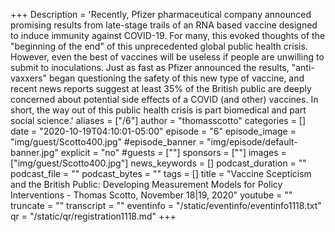 +++
Description = 'Recently, Pfizer pharmaceutical company announced promising results from late-stage trails of an RNA based vaccine designed to induce immunity against COVID-19.  For many, this evoked thoughts of the "beginning of the end" of this unprecedented global public health crisis. However, even the best of vaccines will be useless if people are unwilling to submit to inoculations.  Just as fast as Pfizer announced the results, "anti-vaxxers" began questioning the safety of this new type of vaccine, and recent news reports suggest at least 35% of the British public are deeply concerned about potential side effects of a COVID (and other) vaccines.  In short, the way out of this public health crisis is part biomedical and part social science.'
aliases = ["/6"]
author = "thomasscotto"
categories = []
date = "2020-10-19T04:10:01-05:00"
episode = "6"
episode_image = "img/guest/Scotto400.jpg"
#episode_banner = "img/episode/default-banner.jpg"
explicit = "no"
#guests = [""]
sponsors = [""]
images = ["img/guest/Scotto400.jpg"]
news_keywords = []
podcast_duration = ""
podcast_file = ""
podcast_bytes = ""
tags = []
title = "Vaccine Scepticism and the British Public:  Developing Measurement Models for Policy Interventions - Thomas Scotto, November 18|19, 2020"
youtube = ""
truncate = ""
transcript = ""
eventinfo = "/static/eventinfo/eventinfo1118.txt"
qr = "/static/qr/registration1118.md"
+++
